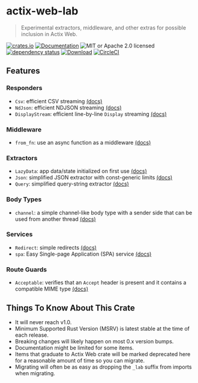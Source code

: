 # actix-web-lab

> Experimental extractors, middleware, and other extras for possible inclusion in Actix Web.

[![crates.io](https://img.shields.io/crates/v/actix-web-lab?label=latest)](https://crates.io/crates/actix-web-lab)
[![Documentation](https://docs.rs/actix-web-lab/badge.svg)](https://docs.rs/actix-web-lab/0.9.0)
![MIT or Apache 2.0 licensed](https://img.shields.io/crates/l/actix-web-lab.svg)
<br />
[![dependency status](https://deps.rs/crate/actix-web-lab/0.9.0/status.svg?v=0.9.0)](https://deps.rs/crate/actix-web-lab/0.9.0)
[![Download](https://img.shields.io/crates/d/actix-web-lab.svg)](https://crates.io/crates/actix-web-lab)
[![CircleCI](https://circleci.com/gh/robjtede/actix-web-lab/tree/main.svg?style=shield)](https://circleci.com/gh/robjtede/actix-web-lab/tree/main)

## Features
### Responders
- `Csv`: efficient CSV streaming [(docs)](https://docs.rs/actix-web-lab/0.9.0/actix_web_lab/respond/struct.Csv.html)
- `NdJson`: efficient NDJSON streaming [(docs)](https://docs.rs/actix-web-lab/0.9.0/actix_web_lab/respond/struct.NdJson.html)
- `DisplayStream`: efficient line-by-line `Display` streaming [(docs)](https://docs.rs/actix-web-lab/0.9.0/actix_web_lab/respond/struct.DisplayStream.html)

### Middleware
- `from_fn`: use an async function as a middleware [(docs)](https://docs.rs/actix-web-lab/0.9.0/actix_web_lab/middleware/fn.from_fn.html)

### Extractors
- `LazyData`: app data/state initialized on first use [(docs)](https://docs.rs/actix-web-lab/0.9.0/actix_web_lab/extract/struct.LazyData.html)
- `Json`: simplified JSON extractor with const-generic limits [(docs)](https://docs.rs/actix-web-lab/0.9.0/actix_web_lab/extract/struct.Json.html)
- `Query`: simplified query-string extractor [(docs)](https://docs.rs/actix-web-lab/0.9.0/actix_web_lab/extract/struct.Query.html)

### Body Types
- `channel`: a simple channel-like body type with a sender side that can be used from another thread [(docs)](https://docs.rs/actix-web-lab/0.9.0/actix_web_lab/body/fn.channel.html)

### Services
- `Redirect`: simple redirects [(docs)](https://docs.rs/actix-web-lab/0.9.0/actix_web_lab/web/struct.Redirect.html)
- `spa`: Easy Single-page Application (SPA) service [(docs)](https://docs.rs/actix-web-lab/0.9.0/actix_web_lab/web/fn.spa.html)

### Route Guards
- `Acceptable`: verifies that an `Accept` header is present and it contains a compatible MIME type [(docs)](https://docs.rs/actix-web-lab/0.9.0/actix_web_lab/guard/struct.Acceptable.html)


## Things To Know About This Crate

- It will never reach v1.0.
- Minimum Supported Rust Version (MSRV) is latest stable at the time of each release.
- Breaking changes will likely happen on most 0.x version bumps.
- Documentation might be limited for some items.
- Items that graduate to Actix Web crate will be marked deprecated here for a reasonable amount of time so you can migrate.
- Migrating will often be as easy as dropping the `_lab` suffix from imports when migrating.
